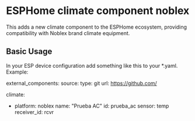 # ESPHome climate component noblex
This adds a new climate component to the ESPHome ecosystem, providing compatibility with Noblex brand climate equipment.

## Basic Usage
In your ESP device configuration add something like this to your *.yaml.
Example:

external_components:
  source:
    type: git
    url: https://github.com/
    
climate:
  - platform: noblex
    name: "Prueba AC"
    id: prueba_ac
    sensor: temp
    receiver_id: rcvr
